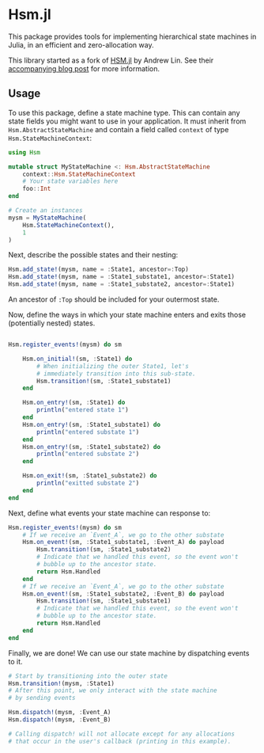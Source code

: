 # Hsm.jl

This package provides tools for implementing hierarchical state machines in Julia, in an efficient and zero-allocation way.

This library started as a fork of [HSM.jl](https://github.com/AndrewWasHere/HSM.jl) by Andrew Lin. See their [accompanying blog post](https://andrewwashere.github.io/2022/05/21/state-machines.html) for more information.

## Usage

To use this package, define a state machine type. This can contain any state fields you might want to use in your application.
It must inherit from `Hsm.AbstractStateMachine` and contain a field called `context` of type `Hsm.StateMachineContext`:

```julia
using Hsm

mutable struct MyStateMachine <: Hsm.AbstractStateMachine
    context::Hsm.StateMachineContext
    # Your state variables here
    foo::Int
end

# Create an instances
mysm = MyStateMachine(
    Hsm.StateMachineContext(),
    1
)
```

Next, describe the possible states and their nesting:
```julia
Hsm.add_state!(mysm, name = :State1, ancestor=:Top)
Hsm.add_state!(mysm, name = :State1_substate1, ancestor=:State1)
Hsm.add_state!(mysm, name = :State1_substate2, ancestor=:State1)
```

An ancestor of `:Top` should be included for your outermost state.

Now, define the ways in which your state machine enters and exits those
(potentially nested) states.
```julia

Hsm.register_events!(mysm) do sm

    Hsm.on_initial!(sm, :State1) do
        # When initializing the outer State1, let's
        # immediately transition into this sub-state.
        Hsm.transition!(sm, :State1_substate1)
    end

    Hsm.on_entry!(sm, :State1) do 
        println("entered state 1")
    end
    Hsm.on_entry!(sm, :State1_substate1) do 
        println("entered substate 1")
    end
    Hsm.on_entry!(sm, :State1_substate2) do 
        println("entered substate 2")
    end

    Hsm.on_exit!(sm, :State1_substate2) do 
        println("exitted substate 2")
    end
end
```

Next, define what events your state machine can response to:
```julia
Hsm.register_events!(mysm) do sm
    # If we receive an `Event_A`, we go to the other substate
    Hsm.on_event!(sm, :State1_substate1, :Event_A) do payload
        Hsm.transition!(sm, :State1_substate2)
        # Indicate that we handled this event, so the event won't
        # bubble up to the ancestor state.
        return Hsm.Handled
    end
    # If we receive an `Event_A`, we go to the other substate
    Hsm.on_event!(sm, :State1_substate2, :Event_B) do payload
        Hsm.transition!(sm, :State1_substate1)
        # Indicate that we handled this event, so the event won't
        # bubble up to the ancestor state.
        return Hsm.Handled
    end
end
```

Finally, we are done! We can use our state machine by dispatching events to it.
```julia
# Start by transitioning into the outer state
Hsm.transition!(mysm, :State1)
# After this point, we only interact with the state machine
# by sending events

Hsm.dispatch!(mysm, :Event_A)
Hsm.dispatch!(mysm, :Event_B)

# Calling dispatch! will not allocate except for any allocations
# that occur in the user's callback (printing in this example).
```